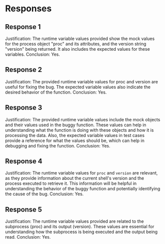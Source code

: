 # Responses
## Response 1
Justification: The runtime variable values provided show the mock values for the process object "proc" and its attributes, and the version string "version" being returned. It also includes the expected values for these variables.
Conclusion: Yes.

## Response 2
Justification: The provided runtime variable values for proc and version are useful for fixing the bug. The expected variable values also indicate the desired behavior of the function.
Conclusion: Yes.

## Response 3
Justification: The provided runtime variable values include the mock objects and their values used in the buggy function. These values can help in understanding what the function is doing with these objects and how it is processing the data. Also, the expected variable values in test cases provide a reference for what the values should be, which can help in debugging and fixing the function. 
Conclusion: Yes.

## Response 4
Justification: The runtime variable values for `proc` and `version` are relevant, as they provide information about the current shell's version and the process executed to retrieve it. This information will be helpful in understanding the behavior of the buggy function and potentially identifying the cause of the bug.
Conclusion: Yes.

## Response 5
Justification: The runtime variable values provided are related to the subprocess (proc) and its output (version). These values are essential for understanding how the subprocess is being executed and the output being read.
Conclusion: Yes.

